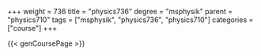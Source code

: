+++
weight = 736
title = "physics736"
degree = "msphysik"
parent = "physics710"
tags = ["msphysik", "physics736", "physics710"]
categories = ["course"]
+++

{{< genCoursePage >}}
